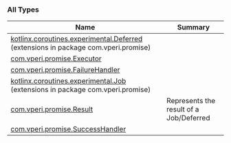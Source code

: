 

### All Types

| Name | Summary |
|---|---|
| [kotlinx.coroutines.experimental.Deferred](../com.vperi.promise/kotlinx.coroutines.experimental.-deferred/index.md) (extensions in package com.vperi.promise) |  |
| [com.vperi.promise.Executor](../com.vperi.promise/-executor.md) |  |
| [com.vperi.promise.FailureHandler](../com.vperi.promise/-failure-handler.md) |  |
| [kotlinx.coroutines.experimental.Job](../com.vperi.promise/kotlinx.coroutines.experimental.-job/index.md) (extensions in package com.vperi.promise) |  |
| [com.vperi.promise.Result](../com.vperi.promise/-result/index.md) | Represents the result of a Job/Deferred |
| [com.vperi.promise.SuccessHandler](../com.vperi.promise/-success-handler.md) |  |

